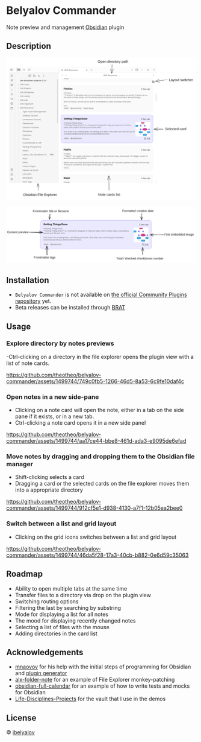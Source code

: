 # Belyalov Commander

Note preview and management [Obsidian](https://obsidian.md/) plugin

## Description
![Example](docs/example.png)

![Note card example with description](docs/note-card.png)

## Installation

- `Belyalov Commander` is not available on [the official Community Plugins repository](https://obsidian.md/plugins) yet.
- Beta releases can be installed through [BRAT](https://github.com/TfTHacker/obsidian42-brat)

## Usage

### Explore directory by notes previews
-Ctrl-clicking on a directory in the file explorer opens the plugin view with a list of note cards.

https://github.com/theotheo/belyalov-commander/assets/1499744/749c0fb5-1266-46d5-8a53-6c9fe10daf4c


### Open notes in a new side-pane
- Clicking on a note card will open the note, either in a tab on the side pane  if it exists, or in a new tab.
- Ctrl-clicking a note card opens it in a new side panel

https://github.com/theotheo/belyalov-commander/assets/1499744/aa17ce44-bbe8-461d-ada3-e9095de6efad



### Move notes by dragging and dropping them to the Obsidian file manager
- Shift-clicking selects a card
- Dragging a card or the selected cards on the file explorer moves them into a appropriate directory

https://github.com/theotheo/belyalov-commander/assets/1499744/912cf5e1-d938-4130-a7f1-12b05ea2bee0


### Switch between a list and grid layout
- Clicking on the grid icons switches between a list and grid layout 


https://github.com/theotheo/belyalov-commander/assets/1499744/46da5f28-17a3-40cb-b882-0e6d59c35063


## Roadmap

- Ability to open multiple tabs at the same time
- Transfer files to a directory via drop on the plugin view
- Switching routing options
- Filtering the last by searching by substring
- Mode for displaying a list for all notes
- The mood for displaying recently changed notes
- Selecting a list of files with the mouse
- Adding directories in the card list

## Acknowledgements

- [mnaovov](https://github.com/mnaoumov) for his help with the initial steps of programming for Obsidian and [plugin generator](https://github.com/mnaoumov/generator-obsidian-plugin)
- [alx-folder-note](https://github.com/aidenlx/alx-folder-note ) for an example of File Explorer monkey-patching 
- [obsidian-full-calendar](https://github.com/davish/obsidian-full-calendar ) for an example of how to write tests and mocks for Obsidian
- [Life-Disciplines-Projects](https://github.com/uwidev/life-disciplines-projects) for the vault that I use in the demos

## License

 © [ibelyalov](https://github.com/theotheo/)
